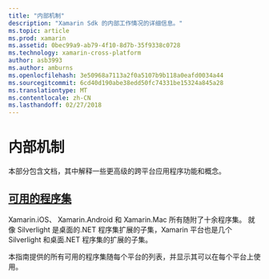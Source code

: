 ```yaml
---
title: "内部机制"
description: "Xamarin Sdk 的内部工作情况的详细信息。"
ms.topic: article
ms.prod: xamarin
ms.assetid: 0bec99a9-ab79-4f10-8d7b-35f9338c0728
ms.technology: xamarin-cross-platform
author: asb3993
ms.author: amburns
ms.openlocfilehash: 3e50968a7113a2f0a5107b9b118a0eafd0034a44
ms.sourcegitcommit: 6cd40d190abe38edd50fc74331be15324a845a28
ms.translationtype: MT
ms.contentlocale: zh-CN
ms.lasthandoff: 02/27/2018
---
```

# <a name="internals"></a>内部机制

本部分包含文档，其中解释一些更高级的跨平台应用程序功能和概念。


## <a name="available-assembliescross-platforminternalsavailable-assembliesmd"></a>[可用的程序集](~/cross-platform/internals/available-assemblies.md)

Xamarin.iOS、 Xamarin.Android 和 Xamarin.Mac 所有随附了十余程序集。 就像 Silverlight 是桌面的.NET 程序集扩展的子集，Xamarin 平台也是几个 Silverlight 和桌面.NET 程序集的扩展的子集。

本指南提供的所有可用的程序集随每个平台的列表，并显示其可以在每个平台上使用。



